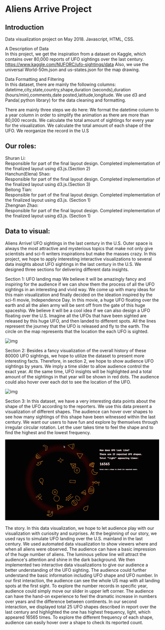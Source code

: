 # Aliens Arrive Project

## Introduction

Data visualization project on May 2018.
Javascript, HTML, CSS.

A Description of Data<br>
In this project, we get the inspiration from a dataset on Kaggle, which contains over 80,000 reports of UFO sightings over the last century.
https://www.kaggle.com/NUFORC/ufo-sightings/data
Also, we use the universal World-50m.json  and us-states.json for the map drawing.

Data Formatting and Filtering<br>
In this dataset, there are mainly the following columns:
datetime,city,state,country,shape,duration (seconds),duration (hours/min),comments,date posted,latitude,longitude. We use d3 and Panda( python library) for the data cleaning and formatting.

There are mainly three steps we do here: We format the datetime column to a year column in order to simplify the animation as there are more than 80,000 records.
We calculate the total amount of sightings for every year for the visualization.
We calculate the total amount of each shape of the UFO.
We reorganize the record in the U.S



## Our roles:

Shuran Li:<br>
Responsible for part of the final layout design. Completed implementation of the finalized layout using d3.js.(Section 2)<br>
Hanchun(Elena) Shao:<br>
Responsible for part of the final layout design. Completed implementation of the finalized layout using d3.js.(Section 3)<br>
Beitong Tian:<br>
Responsible for part of the final layout design. Completed implementation of the finalized layout using d3.js. (Section 1)<br>
Zhengnan Zhao:<br>
Responsible for part of the final layout design. Completed implementation of the finalized layout using d3.js. (Section 1)<br>

## Data to visual:

Aliens Arrive! UFO sightings in the last century in the U.S. Outer space is always the most attractive and mysterious topics that make not only give scientists and sci-fi writers inspirations but make the masses crazy. In this project, we hope to apply interesting interactive visualizations to several data insights about UFO sightings in the last century in the U.S. We designed three sections for delivering different data insights.

Section 1:
UFO landing map
We believe it will be amazingly fancy and inspiring for the audience if we can show them the process of all the UFO sightings in an interesting and vivid way. We come up with many ideas for this main visualization and finally decided on the ideation inspired by the sci-fi movie, Independence Day. In this movie, a huge UFO floating over the earth and all the alien army will be sent off from the gate of this huge spaceship.  We believe it will be a cool idea if we can also design a UFO floating over the U.S. Imagine all the UFOs that have been sighted are released by this huge UFO, and then landed to different spots. All the lines represent the journey that the UFO is released and fly to the earth. The circle on the map represents that the location the each UFO is sighted.

![img](https://github.com/hs926/alien-arrive/raw/master/image/section1.gif)


Section 2:
Besides a fancy visualization of the overall history of these 80000 UFO sightings, we hope to utilize the dataset to present more interesting facts. Therefore, in section 2, we hope to show audience UFO sightings by years. We imply a time slider to allow audience control the exact year. At the same time, UFO insights will be highlighted and a total amount of the sightings in that year will be shown in red dots. The audience could also hover over each dot to see the location of the UFO.  

![img](https://github.com/hs926/alien-arrive/raw/master/image/section2.gif)

Section 3:
In this dataset, we have a very interesting data points about the shape of the UFO according to the reporters. We use this data present a visualization of different shapes. The audience can hover over shapes to see how many sightings of this shape have been witnessed within the last century. We want our users to have fun and explore by themselves through irregular circular rotation. Let the user takes time to feel the shape and to find the highest and the lowest frequency.

![img](https://github.com/hs926/alien-arrive/raw/master/image/section3.gif)



The story.
In this data visualization, we hope to let audience play with our visualization with curiosity and surprises. At the beginning of our story, we used rays to simulate UFO landing over the U.S. mainland in the last century. We used automated data visualization to show viewers where and when all aliens were observed. The audience can have a basic impression of the huge number of aliens. The luminous yellow line will attract the audience's attention and shine in the dark background. We then implemented two interactive data visualizations to give our audience a better understanding of the UFO sighting. The audience could further understand the basic information including UFO shape and UFO number. In our first interaction, the audience can see the whole US map with all landing spots at the first sight. To explore the number records in specific year, audience could simply move our slider in upper left corner. The audience can have the hand-on experience to feel the dramatic increase in numbers over years and the difference between continents. In our second interaction, we displayed total 25 UFO shapes described in report over the last century and highlighted the one has highest frequency, light, which appeared 16565 times. To explore the different frequency of each shape, audience can easily hover over a shape to check its reported count.

